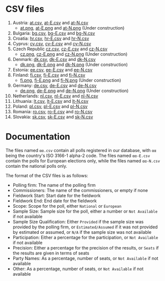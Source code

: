 
# CSV files

1. Austria: [at.csv](at.csv), [at-E.csv](at-E.csv) and [at-N.csv](at-N.csv)
   * [at.png](at.png), [at-E.png](at-E.png) and [at-N.png](at-N.png) (Under construction)
1. Bulgaria: [bg.csv](bg.csv), [bg-E.csv](bg-E.csv) and [bg-N.csv](bg-N.csv)
1. Croatia: [hr.csv](hr.csv), [hr-E.csv](hr-E.csv) and [hr-N.csv](hr-N.csv)
1. Cyprus: [cy.csv](cy.csv), [cy-E.csv](cy-E.csv) and [cy-N.csv](cy-N.csv)
1. Czech Republic [cz.csv](cz.csv), [cz-E.csv](cz-E.csv) and [cz-N.csv](cz-N.csv)
   * [cz.png](cz.png), [cz-E.png](cz-E.png) and [cz-N.png](cz-N.png) (Under construction)
1. Denmark: [dk.csv](dk.csv), [dk-E.csv](dk-E.csv) and [dk-N.csv](dk-N.csv)
   * [dk.png](dk.png), [dk-E.png](dk-E.png) and [dk-N.png](dk-N.png) (Under construction)
1. Estonia: [ee.csv](ee.csv), [ee-E.csv](ee-E.csv) and [ee-N.csv](ee-N.csv)
1. Finland: [fi.csv](fi.csv), [fi-E.csv](fi-E.csv) and [fi-N.csv](fi-N.csv)
   * [fi.png](fi.png), [fi-E.png](fi-E.png) and [fi-N.png](fi-N.png) (Under construction)
1. Germany: [de.csv](de.csv), [de-E.csv](de-E.csv) and [de-N.csv](de-N.csv)
   * [de.png](de.png), [de-E.png](de-E.png) and [de-N.png](de-N.png) (Under construction)
1. Netherlands: [nl.csv](nl.csv), [nl-E.csv](nl-E.csv) and [nl-N.csv](nl-N.csv)
1. Lithuania: [lt.csv](lt.csv), [lt-E.csv](lt-E.csv) and [lt-N.csv](lt-N.csv)
1. Poland: [pl.csv](pl.csv), [pl-E.csv](pl-E.csv) and [pl-N.csv](pl-N.csv)
1. Romania: [ro.csv](ro.csv), [ro-E.csv](ro-E.csv) and [ro-N.csv](ro-N.csv)
1. Slovakia: [sk.csv](sk.csv), [sk-E.csv](sk-E.csv) and [sk-N.csv](sk-N.csv)

# Documentation

The files named `αα.csv` contain all polls registered in our database, with
`αα` being the country's ISO 3166-1 alpha-2 code. The files named `αα-E.csv`
contain the polls for European elections only, while the files named `αα-N.csv`
contain the national polls only.

The format of the CSV files is as follows:

* Polling firm: The name of the polling firm
* Commissioners: The name of the commissioners, or empty if none
* Fieldwork Start: Start date for the fieldwork
* Fieldwork End: End date for the fieldwork
* Scope: Scope for the poll, either `National` or `European`
* Sample Size: Sample size for the poll, either a number or `Not Available` if not available
* Sample Size Qualification: Either `Provided` if the sample size was provided by the polling firm, or `Estimated/Assumed` if it was not provided by estimated or assumed, or `N/A` if the sample size was not available
* Participation: Either a percentage for the participation, or `Not Available` if not available
* Precision: Either a percentage for the precision of the results, or `Seats` if the results are given in terms of seats
* Party Names: As a percentage, number of seats, or `Not Available` if not available
* Other: As a percentage, number of seats, or `Not Available` if not available
